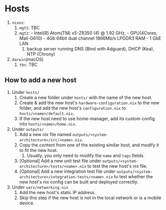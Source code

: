 # Hosts

1. `nixos`:
   1. `mgt1`: TBC
   1. `mgt2`: 
            - Intel(R) Atom(TM) x5-Z8350 (4) @ 1.92 GHz, 
            - GPU(4Cores, Mail-G610) 
            - 4Gb 64bit dual channel 1866Mb/s LPDDR3 RAM
            - 1 GbE LAN
      1. backup server running DNS (Bind with Adguard), DHCP (Kea), NTP (Chrony)
1. `darwin`(macOS)
   1. `tbc`: TBC


## How to add a new host

1. Under `hosts/`
   1. Create a new folder under `hosts/` with the name of the new host.
   2. Create & add the new host's `hardware-configuration.nix` to the new folder, and add the new
      host's `configuration.nix` to `hosts/<name>/default.nix`.
   3. If the new host need to use home-manager, add its custom config into `hosts/<name>/home.nix`.
1. Under `outputs/`
   1. Add a new nix file named `outputs/<system-architecture>/src/<name>.nix`.
   2. Copy the content from one of the existing similar host, and modify it to fit the new host.
      1. Usually, you only need to modify the `name` and `tags` fields.
   3. [Optional] Add a new unit test file under `outputs/<system-architecture>/tests/<name>.nix` to
      test the new host's nix file.
   4. [Optional] Add a new integration test file under
      `outputs/<system-architecture>/integration-tests/<name>.nix` to test whether the new host's
      nix config can be built and deployed correctly.
1. Under `vars/networking.nix`
   1. Add the new host's static IP address.
   1. Skip this step if the new host is not in the local network or is a mobile device.
